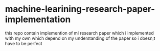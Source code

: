 # machine-learining-research-paper-implementation
this repo contain implemention of ml research paper which i implemented with my own which depend on my understanding of the paper 
so i doesn,t have to be perfect 
